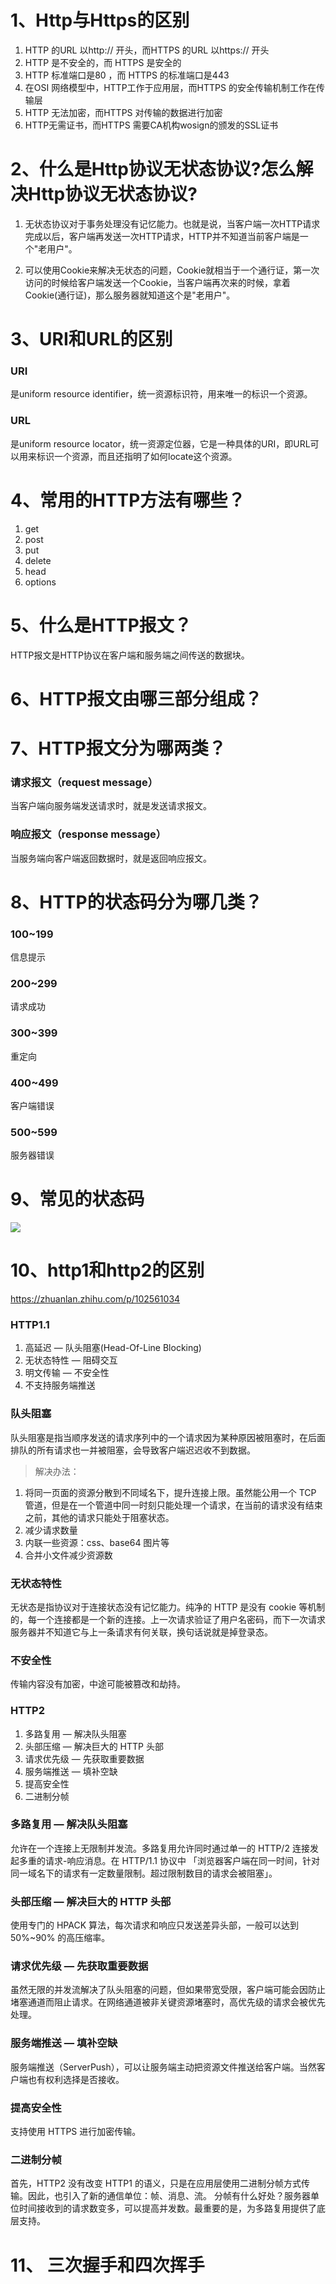 # 1、Http与Https的区别
1. HTTP 的URL 以http:// 开头，而HTTPS 的URL 以https:// 开头
2. HTTP 是不安全的，而 HTTPS 是安全的
3. HTTP 标准端口是80 ，而 HTTPS 的标准端口是443
4. 在OSI 网络模型中，HTTP工作于应用层，而HTTPS 的安全传输机制工作在传输层
5. HTTP 无法加密，而HTTPS 对传输的数据进行加密
6. HTTP无需证书，而HTTPS 需要CA机构wosign的颁发的SSL证书

# 2、什么是Http协议无状态协议?怎么解决Http协议无状态协议?
1. 无状态协议对于事务处理没有记忆能力。也就是说，当客户端一次HTTP请求完成以后，客户端再发送一次HTTP请求，HTTP并不知道当前客户端是一个"老用户"。

2. 可以使用Cookie来解决无状态的问题，Cookie就相当于一个通行证，第一次访问的时候给客户端发送一个Cookie，当客户端再次来的时候，拿着Cookie(通行证)，那么服务器就知道这个是"老用户"。

# 3、URI和URL的区别
### URI
是uniform resource identifier，统一资源标识符，用来唯一的标识一个资源。

### URL
是uniform resource locator，统一资源定位器，它是一种具体的URI，即URL可以用来标识一个资源，而且还指明了如何locate这个资源。

# 4、常用的HTTP方法有哪些？
1. get
2. post
3. put
4. delete
5. head
6. options

# 5、什么是HTTP报文？
HTTP报文是HTTP协议在客户端和服务端之间传送的数据块。

# 6、HTTP报文由哪三部分组成？

# 7、HTTP报文分为哪两类？
### 请求报文（request message）
当客户端向服务端发送请求时，就是发送请求报文。
### 响应报文（response message）
当服务端向客户端返回数据时，就是返回响应报文。

# 8、HTTP的状态码分为哪几类？
### 100~199
信息提示
### 200~299
请求成功
### 300~399
重定向
### 400~499
客户端错误
### 500~599
服务器错误


# 9、常见的状态码
![](./image/210328-2203.jpg)


# 10、http1和http2的区别
https://zhuanlan.zhihu.com/p/102561034
### HTTP1.1
1. 高延迟 — 队头阻塞(Head-Of-Line Blocking)
2. 无状态特性 — 阻碍交互
3. 明文传输 — 不安全性
4. 不支持服务端推送


### 队头阻塞
队头阻塞是指当顺序发送的请求序列中的一个请求因为某种原因被阻塞时，在后面排队的所有请求也一并被阻塞，会导致客户端迟迟收不到数据。
> 解决办法：
1. 将同一页面的资源分散到不同域名下，提升连接上限。虽然能公用一个 TCP 管道，但是在一个管道中同一时刻只能处理一个请求，在当前的请求没有结束之前，其他的请求只能处于阻塞状态。
2. 减少请求数量
3. 内联一些资源：css、base64 图片等
4. 合并小文件减少资源数


### 无状态特性
无状态是指协议对于连接状态没有记忆能力。纯净的 HTTP 是没有 cookie 等机制的，每一个连接都是一个新的连接。上一次请求验证了用户名密码，而下一次请求服务器并不知道它与上一条请求有何关联，换句话说就是掉登录态。

### 不安全性
传输内容没有加密，中途可能被篡改和劫持。


### HTTP2
1. 多路复用 — 解决队头阻塞
2. 头部压缩 — 解决巨大的 HTTP 头部
3. 请求优先级 — 先获取重要数据
4. 服务端推送 — 填补空缺
5. 提高安全性
6. 二进制分帧
### 多路复用 — 解决队头阻塞
允许在一个连接上无限制并发流。多路复用允许同时通过单一的 HTTP/2 连接发起多重的请求-响应消息。在 HTTP/1.1 协议中 「浏览器客户端在同一时间，针对同一域名下的请求有一定数量限制。超过限制数目的请求会被阻塞」。
### 头部压缩 — 解决巨大的 HTTP 头部
使用专门的 HPACK 算法，每次请求和响应只发送差异头部，一般可以达到 50%~90% 的高压缩率。
### 请求优先级 — 先获取重要数据
虽然无限的并发流解决了队头阻塞的问题，但如果带宽受限，客户端可能会因防止堵塞通道而阻止请求。在网络通道被非关键资源堵塞时，高优先级的请求会被优先处理。
### 服务端推送 — 填补空缺
服务端推送（ServerPush），可以让服务端主动把资源文件推送给客户端。当然客户端也有权利选择是否接收。
### 提高安全性
支持使用 HTTPS 进行加密传输。
### 二进制分帧
首先，HTTP2 没有改变 HTTP1 的语义，只是在应用层使用二进制分帧方式传输。因此，也引入了新的通信单位：帧、消息、流。
分帧有什么好处？服务器单位时间接收到的请求数变多，可以提高并发数。最重要的是，为多路复用提供了底层支持。

# 11、 三次握手和四次挥手





